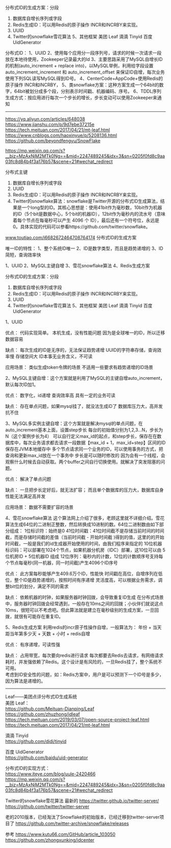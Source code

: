 分布式ID的生成方案：分段
1. 数据库自增长序列或字段
2. Redis生成ID：可以用Redis的原子操作 INCR和INCRBY来实现。
3. UUID
4. Twitter的snowflake雪花算法
5、其他框架
美团 Leaf
滴滴 Tinyid
百度 UidGenerator


分布式ID：
1、UUID
2、使用每个应用分一段序列号，请求的时候一次请求一段放在本地待使用，Zookeeper记录最大的Id
3、主要思路采用了MySQL自增长ID的机制(auto_increment + replace into)，以MySQL举例，利用给字段设置 auto_increment_increment 和 auto_increment_offset 来保证ID自增，每次业务使用下列SQL读写MySQL得到ID号。
4、CenterCode+AppCode+使用Redis的原子操作 INCR和INCRBY，
5、类snowflake方案：这种方案生成一个64bit的数字，64bit被划分成多个段，分别表示时间戳、机器编码、序号。 
6、TDDL序列生成方式：按应用进行每次一个步长的增长，步长变动可以使用Zookeeper来通知


---------------------------------------------------------------------------------------------------------------------
https://yq.aliyun.com/articles/648038
https://www.jianshu.com/p/9d7ebe37215e
https://tech.meituan.com/2017/04/21/mt-leaf.html
https://www.cnblogs.com/haoxinyue/p/5208136.html
https://github.com/beyondfengyu/SnowFlake


https://mp.weixin.qq.com/s?__biz=MzAxNjM2MTk0Ng==&mid=2247489245&idx=3&sn=0205f0fd8c9aa03fc8d84b4f3a176b57&scene=21#wechat_redirect


分布式主键

1. 数据库自增长序列或字段
2. UUID
3. Redis生成ID：可以用Redis的原子操作 INCR和INCRBY来实现。
4. Twitter的snowflake算法：snowflake是Twitter开源的分布式ID生成算法，结果是一个long型的ID。其核心思想是：使用41bit作为毫秒数，10bit作为机器的ID（5个bit是数据中心，5个bit的机器ID），12bit作为毫秒内的流水号（意味着每个节点在每毫秒可以产生 4096 个 ID），最后还有一个符号位，永远是0。具体实现的代码可以参看https://github.com/twitter/snowflake。



www.toutiao.com/i6682672464708764174
分布式ID的生成方案

唯一ID的特性：
1、整个系统ID唯一
2、ID是数字类型，而且是趋势递增的
3、ID简短，查询效率快


1、UUID
2、MySQL主键自增
3、雪花snowflake算法
4、Redis生成方案



分布式ID的生成方案：分段
1. 数据库自增长序列或字段
2. Redis生成ID：可以用Redis的原子操作 INCR和INCRBY来实现。
3. UUID
4. Twitter的snowflake雪花算法
5、其他框架
美团 Leaf
滴滴 Tinyid
百度 UidGenerator


1、UUID

优点：
代码实现简单。
本机生成，没有性能问题
因为是全球唯一的ID，所以迁移数据容易

缺点：
每次生成的ID是无序的，无法保证趋势递增
UUID的字符串存储，查询效率慢
存储空间大
ID本事无业务含义，不可读

应用场景：
类似生成token令牌的场景
不适用一些要求有趋势递增的ID场景


2、MySQL主键自增：这个方案就是利用了MySQL的主键自增auto_increment，默认每次ID加1。

优点：
数字化，id递增
查询效率高
具有一定的业务可读

缺点：
存在单点问题，如果mysql挂了，就没法生成iD了
数据库压力大，高并发抗不住


3、MySQL多实例主键自增：这个方案就是解决mysql的单点问题，在auto_increment基本上面，设置step步长
每台的初始值分别为1,2,3...N，步长为N（这个案例步长为4）
可以自行定义max_id的起点，和step步长，保存在在数据库中，每次业务请求都去请求一段数据【max_id + 1，max_id+step】区间的ID保存在JVM本地缓存中
多个节点请求同一个业务的ID，可以使用事务的方式，把查询和更新max_id放在一个事务中
步长是可以随时修改的
因为会有一个线程，会观察什么时候去自动获取。两个buffer之间自行切换使用。就解决了突发阻塞的问题。


优点：
解决了单点问题

缺点：
一旦把步长定好后，就无法扩容；
而且单个数据库的压力大，数据库自身性能无法满足高并发

应用场景：
数据不需要扩容的场景



4、雪花snowflake算法
这个算法网上介绍了很多，老顾这里就不详细介绍。雪花算法生成64位的二进制正整数，然后转换成10进制的数。64位二进制数由如下部分组成：
1位标识符：始终是0
41位时间戳：41位时间截不是存储当前时间的时间截，而是存储时间截的差值（当前时间截 - 开始时间截 )得到的值，这里的的开始时间截，一般是我们的id生成器开始使用的时间，由我们程序来指定的
10位机器标识码：可以部署在1024个节点，如果机器分机房（IDC）部署，这10位可以由 5位机房ID + 5位机器ID 组成
12位序列：毫秒内的计数，12位的计数顺序号支持每个节点每毫秒(同一机器，同一时间截)产生4096个ID序号

优点：
此方案每秒能够产生409.6万个ID，性能快
时间戳在高位，自增序列在低位，整个ID是趋势递增的，按照时间有序递增
灵活度高，可以根据业务需求，调整bit位的划分，满足不同的需求

缺点：
依赖机器的时钟，如果服务器时钟回拨，会导致重复ID生成
在分布式场景中，服务器时钟回拨会经常遇到，一般存在10ms之间的回拨；小伙伴们就说这点10ms，很短可以不考虑吧。但此算法就是建立在毫秒级别的生成方案，一旦回拨，就很有可能存在重复ID。


5、Redis生成方案
利用redis的incr原子性操作自增，一般算法为：
年份 + 当天距当年第多少天 + 天数 + 小时 + redis自增

优点：
有序递增，可读性强

缺点：
占用带宽，每次要向redis进行请求
每次都要去Redis去请求，有网络请求耗时，并发强依赖了Redis。这个设计是有风险的，一旦Redis挂了，整个系统不可用。                       
考虑到ID安全性的问题，如：Redis方案中，用户是可以预测下一个ID号是多少，因为算法是递增的。

---------------------------------------------------------------------------------------------------------------------
Leaf——美团点评分布式ID生成系统  
美团 Leaf：  
https://github.com/Meituan-Dianping/Leaf  
https://github.com/zhuzhong/idleaf  
https://tech.meituan.com/2019/03/07/open-source-project-leaf.html  
https://tech.meituan.com/2017/04/21/mt-leaf.html  
  
滴滴 Tinyid  
https://github.com/didi/tinyid  
  
百度 UidGenerator  
https://github.com/baidu/uid-generator  
  
  
分布式ID的实现方式：  
https://www.iteye.com/blog/uule-2420466  
https://mp.weixin.qq.com/s?__biz=MzAxNjM2MTk0Ng==&mid=2247489245&idx=3&sn=0205f0fd8c9aa03fc8d84b4f3a176b57&scene=21#wechat_redirect  
  
  
  

Twitter的snowflake雪花算法
最新的
https://twitter.github.io/twitter-server/
https://github.com/twitter/twitter-server

老的2010版本，已经淘汰了Snowflake的初始版本，已经迁移到twitter-server项目了
https://github.com/twitter-archive/snowflake/releases

参考
https://www.kutu66.com/GitHub/article_103050
https://github.com/zhongxunking/idcenter






